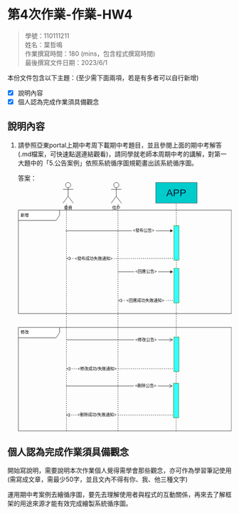 # 第4次作業-作業-HW4
>
>學號：110111211
><br />
>姓名：葉哲鳴
><br />
>作業撰寫時間：180 (mins，包含程式撰寫時間)
><br />
>最後撰寫文件日期：2023/6/1
>

本份文件包含以下主題：(至少需下面兩項，若是有多者可以自行新增)
- [x] 說明內容
- [x] 個人認為完成作業須具備觀念

## 說明內容

1. 請參照亞東portal上期中考周下載期中考題目，並且參閱上面的期中考解答(.md檔案，可快速點選連結觀看)，請同學就老師本周期中考的講解，對第一大題中的「5.公告案例」依照系統循序圖規範畫出該系統循序圖。

    答案：<svg xmlns="http://www.w3.org/2000/svg" xmlns:xlink="http://www.w3.org/1999/xlink" version="1.1" width="621px" viewBox="-0.5 -0.5 621 722" content="&lt;mxfile&gt;&lt;diagram id=&quot;zQV0w05fmvOncsrRLOJS&quot; name=&quot;第1頁&quot;&gt;&lt;mxGraphModel dx=&quot;1130&quot; dy=&quot;536&quot; grid=&quot;1&quot; gridSize=&quot;10&quot; guides=&quot;1&quot; tooltips=&quot;1&quot; connect=&quot;1&quot; arrows=&quot;1&quot; fold=&quot;1&quot; page=&quot;1&quot; pageScale=&quot;1&quot; pageWidth=&quot;827&quot; pageHeight=&quot;1169&quot; math=&quot;0&quot; shadow=&quot;0&quot;&gt;&lt;root&gt;&lt;mxCell id=&quot;0&quot;/&gt;&lt;mxCell id=&quot;1&quot; parent=&quot;0&quot;/&gt;&lt;mxCell id=&quot;4&quot; value=&quot;&amp;lt;span style=&amp;quot;font-size: 29px;&amp;quot;&amp;gt;&amp;lt;font color=&amp;quot;#001933&amp;quot;&amp;gt;APP&amp;lt;/font&amp;gt;&amp;lt;/span&amp;gt;&quot; style=&quot;rounded=0;whiteSpace=wrap;html=1;fillColor=#00CCCC;strokeColor=#36393d;&quot; parent=&quot;1&quot; vertex=&quot;1&quot;&gt;&lt;mxGeometry x=&quot;530&quot; y=&quot;190&quot; width=&quot;120&quot; height=&quot;60&quot; as=&quot;geometry&quot;/&gt;&lt;/mxCell&gt;&lt;mxCell id=&quot;12&quot; value=&quot;&quot; style=&quot;endArrow=none;dashed=1;html=1;&quot; parent=&quot;1&quot; edge=&quot;1&quot;&gt;&lt;mxGeometry width=&quot;50&quot; height=&quot;50&quot; relative=&quot;1&quot; as=&quot;geometry&quot;&gt;&lt;mxPoint x=&quot;420&quot; y=&quot;910&quot; as=&quot;sourcePoint&quot;/&gt;&lt;mxPoint x=&quot;420&quot; y=&quot;250&quot; as=&quot;targetPoint&quot;/&gt;&lt;/mxGeometry&gt;&lt;/mxCell&gt;&lt;mxCell id=&quot;13&quot; value=&quot;&quot; style=&quot;endArrow=none;dashed=1;html=1;startArrow=none;&quot; parent=&quot;1&quot; source=&quot;19&quot; edge=&quot;1&quot;&gt;&lt;mxGeometry width=&quot;50&quot; height=&quot;50&quot; relative=&quot;1&quot; as=&quot;geometry&quot;&gt;&lt;mxPoint x=&quot;589.4099999999997&quot; y=&quot;850&quot; as=&quot;sourcePoint&quot;/&gt;&lt;mxPoint x=&quot;589.4099999999997&quot; y=&quot;250&quot; as=&quot;targetPoint&quot;/&gt;&lt;/mxGeometry&gt;&lt;/mxCell&gt;&lt;mxCell id=&quot;15&quot; value=&quot;&quot; style=&quot;endArrow=classic;html=1;startArrow=none;&quot; parent=&quot;1&quot; source=&quot;18&quot; edge=&quot;1&quot;&gt;&lt;mxGeometry width=&quot;50&quot; height=&quot;50&quot; relative=&quot;1&quot; as=&quot;geometry&quot;&gt;&lt;mxPoint x=&quot;267.5&quot; y=&quot;330&quot; as=&quot;sourcePoint&quot;/&gt;&lt;mxPoint x=&quot;580&quot; y=&quot;330&quot; as=&quot;targetPoint&quot;/&gt;&lt;/mxGeometry&gt;&lt;/mxCell&gt;&lt;mxCell id=&quot;17&quot; value=&quot;&quot; style=&quot;endArrow=none;html=1;&quot; parent=&quot;1&quot; target=&quot;18&quot; edge=&quot;1&quot;&gt;&lt;mxGeometry width=&quot;50&quot; height=&quot;50&quot; relative=&quot;1&quot; as=&quot;geometry&quot;&gt;&lt;mxPoint x=&quot;267.4999999999998&quot; y=&quot;330&quot; as=&quot;sourcePoint&quot;/&gt;&lt;mxPoint x=&quot;587.4999999999998&quot; y=&quot;330&quot; as=&quot;targetPoint&quot;/&gt;&lt;/mxGeometry&gt;&lt;/mxCell&gt;&lt;mxCell id=&quot;18&quot; value=&quot;&amp;amp;lt;發布公告&amp;amp;gt;&quot; style=&quot;text;html=1;strokeColor=none;fillColor=none;align=center;verticalAlign=middle;whiteSpace=wrap;rounded=0;&quot; parent=&quot;1&quot; vertex=&quot;1&quot;&gt;&lt;mxGeometry x=&quot;460&quot; y=&quot;315&quot; width=&quot;70&quot; height=&quot;30&quot; as=&quot;geometry&quot;/&gt;&lt;/mxCell&gt;&lt;mxCell id=&quot;20&quot; value=&quot;&quot; style=&quot;endArrow=none;dashed=1;html=1;&quot; parent=&quot;1&quot; target=&quot;19&quot; edge=&quot;1&quot;&gt;&lt;mxGeometry width=&quot;50&quot; height=&quot;50&quot; relative=&quot;1&quot; as=&quot;geometry&quot;&gt;&lt;mxPoint x=&quot;589&quot; y=&quot;910&quot; as=&quot;sourcePoint&quot;/&gt;&lt;mxPoint x=&quot;589.4099999999999&quot; y=&quot;250&quot; as=&quot;targetPoint&quot;/&gt;&lt;/mxGeometry&gt;&lt;/mxCell&gt;&lt;mxCell id=&quot;19&quot; value=&quot;&quot; style=&quot;rounded=0;whiteSpace=wrap;html=1;fontSize=29;fillColor=#33FFFF;fontColor=#ffffff;strokeColor=#2D7600;&quot; parent=&quot;1&quot; vertex=&quot;1&quot;&gt;&lt;mxGeometry x=&quot;582.5&quot; y=&quot;315&quot; width=&quot;15&quot; height=&quot;100&quot; as=&quot;geometry&quot;/&gt;&lt;/mxCell&gt;&lt;mxCell id=&quot;21&quot; value=&quot;&quot; style=&quot;endArrow=none;dashed=1;html=1;&quot; parent=&quot;1&quot; edge=&quot;1&quot;&gt;&lt;mxGeometry width=&quot;50&quot; height=&quot;50&quot; relative=&quot;1&quot; as=&quot;geometry&quot;&gt;&lt;mxPoint x=&quot;270&quot; y=&quot;910&quot; as=&quot;sourcePoint&quot;/&gt;&lt;mxPoint x=&quot;269.9999999999998&quot; y=&quot;250&quot; as=&quot;targetPoint&quot;/&gt;&lt;/mxGeometry&gt;&lt;/mxCell&gt;&lt;mxCell id=&quot;22&quot; value=&quot;委員&quot; style=&quot;shape=umlActor;verticalLabelPosition=bottom;verticalAlign=top;html=1;outlineConnect=0;&quot; parent=&quot;1&quot; vertex=&quot;1&quot;&gt;&lt;mxGeometry x=&quot;260&quot; y=&quot;190&quot; width=&quot;30&quot; height=&quot;60&quot; as=&quot;geometry&quot;/&gt;&lt;/mxCell&gt;&lt;mxCell id=&quot;23&quot; value=&quot;住戶&quot; style=&quot;shape=umlActor;verticalLabelPosition=bottom;verticalAlign=top;html=1;outlineConnect=0;&quot; parent=&quot;1&quot; vertex=&quot;1&quot;&gt;&lt;mxGeometry x=&quot;400&quot; y=&quot;190&quot; width=&quot;30&quot; height=&quot;60&quot; as=&quot;geometry&quot;/&gt;&lt;/mxCell&gt;&lt;mxCell id=&quot;26&quot; value=&quot;&quot; style=&quot;rounded=0;whiteSpace=wrap;html=1;fontSize=29;fillColor=#33FFFF;fontColor=#ffffff;strokeColor=#2D7600;&quot; parent=&quot;1&quot; vertex=&quot;1&quot;&gt;&lt;mxGeometry x=&quot;582.5&quot; y=&quot;439&quot; width=&quot;15&quot; height=&quot;100&quot; as=&quot;geometry&quot;/&gt;&lt;/mxCell&gt;&lt;mxCell id=&quot;38&quot; value=&quot;&quot; style=&quot;endArrow=classic;html=1;startArrow=none;&quot; parent=&quot;1&quot; source=&quot;35&quot; edge=&quot;1&quot;&gt;&lt;mxGeometry width=&quot;50&quot; height=&quot;50&quot; relative=&quot;1&quot; as=&quot;geometry&quot;&gt;&lt;mxPoint x=&quot;420&quot; y=&quot;449&quot; as=&quot;sourcePoint&quot;/&gt;&lt;mxPoint x=&quot;580&quot; y=&quot;449&quot; as=&quot;targetPoint&quot;/&gt;&lt;/mxGeometry&gt;&lt;/mxCell&gt;&lt;mxCell id=&quot;39&quot; value=&quot;&quot; style=&quot;endArrow=none;html=1;&quot; parent=&quot;1&quot; target=&quot;35&quot; edge=&quot;1&quot;&gt;&lt;mxGeometry width=&quot;50&quot; height=&quot;50&quot; relative=&quot;1&quot; as=&quot;geometry&quot;&gt;&lt;mxPoint x=&quot;420&quot; y=&quot;449&quot; as=&quot;sourcePoint&quot;/&gt;&lt;mxPoint x=&quot;580&quot; y=&quot;449&quot; as=&quot;targetPoint&quot;/&gt;&lt;/mxGeometry&gt;&lt;/mxCell&gt;&lt;mxCell id=&quot;35&quot; value=&quot;&amp;amp;lt;回應公告&amp;amp;gt;&quot; style=&quot;text;html=1;strokeColor=none;fillColor=none;align=center;verticalAlign=middle;whiteSpace=wrap;rounded=0;&quot; parent=&quot;1&quot; vertex=&quot;1&quot;&gt;&lt;mxGeometry x=&quot;467&quot; y=&quot;434&quot; width=&quot;70&quot; height=&quot;30&quot; as=&quot;geometry&quot;/&gt;&lt;/mxCell&gt;&lt;mxCell id=&quot;42&quot; value=&quot;新增&quot; style=&quot;shape=umlFrame;whiteSpace=wrap;html=1;width=120;height=30;boundedLbl=1;verticalAlign=middle;align=left;spacingLeft=5;strokeColor=default;&quot; parent=&quot;1&quot; vertex=&quot;1&quot;&gt;&lt;mxGeometry x=&quot;130&quot; y=&quot;270&quot; width=&quot;620&quot; height=&quot;300&quot; as=&quot;geometry&quot;/&gt;&lt;/mxCell&gt;&lt;mxCell id=&quot;47&quot; value=&quot;&quot; style=&quot;endArrow=block;startArrow=none;endFill=0;startFill=0;endSize=8;html=1;verticalAlign=bottom;dashed=1;labelBackgroundColor=none;&quot; parent=&quot;1&quot; source=&quot;48&quot; edge=&quot;1&quot;&gt;&lt;mxGeometry width=&quot;160&quot; relative=&quot;1&quot; as=&quot;geometry&quot;&gt;&lt;mxPoint x=&quot;580&quot; y=&quot;410&quot; as=&quot;sourcePoint&quot;/&gt;&lt;mxPoint x=&quot;270&quot; y=&quot;410&quot; as=&quot;targetPoint&quot;/&gt;&lt;/mxGeometry&gt;&lt;/mxCell&gt;&lt;mxCell id=&quot;49&quot; value=&quot;&quot; style=&quot;endArrow=none;startArrow=none;endFill=0;startFill=0;endSize=8;html=1;verticalAlign=bottom;dashed=1;labelBackgroundColor=none;&quot; parent=&quot;1&quot; target=&quot;48&quot; edge=&quot;1&quot;&gt;&lt;mxGeometry width=&quot;160&quot; relative=&quot;1&quot; as=&quot;geometry&quot;&gt;&lt;mxPoint x=&quot;580&quot; y=&quot;410&quot; as=&quot;sourcePoint&quot;/&gt;&lt;mxPoint x=&quot;270&quot; y=&quot;410&quot; as=&quot;targetPoint&quot;/&gt;&lt;/mxGeometry&gt;&lt;/mxCell&gt;&lt;mxCell id=&quot;48&quot; value=&quot;&amp;amp;lt;發布成功失敗通知&amp;amp;gt;&quot; style=&quot;text;html=1;strokeColor=none;fillColor=none;align=center;verticalAlign=middle;whiteSpace=wrap;rounded=0;&quot; parent=&quot;1&quot; vertex=&quot;1&quot;&gt;&lt;mxGeometry x=&quot;290&quot; y=&quot;396&quot; width=&quot;120&quot; height=&quot;30&quot; as=&quot;geometry&quot;/&gt;&lt;/mxCell&gt;&lt;mxCell id=&quot;50&quot; value=&quot;&quot; style=&quot;endArrow=block;startArrow=none;endFill=0;startFill=0;endSize=8;html=1;verticalAlign=bottom;dashed=1;labelBackgroundColor=none;&quot; parent=&quot;1&quot; source=&quot;51&quot; edge=&quot;1&quot;&gt;&lt;mxGeometry width=&quot;160&quot; relative=&quot;1&quot; as=&quot;geometry&quot;&gt;&lt;mxPoint x=&quot;580&quot; y=&quot;532&quot; as=&quot;sourcePoint&quot;/&gt;&lt;mxPoint x=&quot;420&quot; y=&quot;532&quot; as=&quot;targetPoint&quot;/&gt;&lt;/mxGeometry&gt;&lt;/mxCell&gt;&lt;mxCell id=&quot;52&quot; value=&quot;&quot; style=&quot;endArrow=none;startArrow=none;endFill=0;startFill=0;endSize=8;html=1;verticalAlign=bottom;dashed=1;labelBackgroundColor=none;&quot; parent=&quot;1&quot; target=&quot;51&quot; edge=&quot;1&quot;&gt;&lt;mxGeometry width=&quot;160&quot; relative=&quot;1&quot; as=&quot;geometry&quot;&gt;&lt;mxPoint x=&quot;580&quot; y=&quot;532&quot; as=&quot;sourcePoint&quot;/&gt;&lt;mxPoint x=&quot;420&quot; y=&quot;532&quot; as=&quot;targetPoint&quot;/&gt;&lt;/mxGeometry&gt;&lt;/mxCell&gt;&lt;mxCell id=&quot;51&quot; value=&quot;&amp;amp;lt;回應成功失敗通知&amp;amp;gt;&quot; style=&quot;text;html=1;strokeColor=none;fillColor=none;align=center;verticalAlign=middle;whiteSpace=wrap;rounded=0;&quot; parent=&quot;1&quot; vertex=&quot;1&quot;&gt;&lt;mxGeometry x=&quot;440&quot; y=&quot;517&quot; width=&quot;120&quot; height=&quot;30&quot; as=&quot;geometry&quot;/&gt;&lt;/mxCell&gt;&lt;mxCell id=&quot;53&quot; value=&quot;&quot; style=&quot;endArrow=open;startArrow=none;endFill=0;startFill=0;endSize=8;html=1;verticalAlign=bottom;labelBackgroundColor=none;strokeWidth=1;&quot; parent=&quot;1&quot; source=&quot;54&quot; edge=&quot;1&quot;&gt;&lt;mxGeometry width=&quot;160&quot; relative=&quot;1&quot; as=&quot;geometry&quot;&gt;&lt;mxPoint x=&quot;270&quot; y=&quot;646&quot; as=&quot;sourcePoint&quot;/&gt;&lt;mxPoint x=&quot;580&quot; y=&quot;646&quot; as=&quot;targetPoint&quot;/&gt;&lt;/mxGeometry&gt;&lt;/mxCell&gt;&lt;mxCell id=&quot;55&quot; value=&quot;&quot; style=&quot;rounded=0;whiteSpace=wrap;html=1;fontSize=29;fillColor=#33FFFF;fontColor=#ffffff;strokeColor=#2D7600;&quot; parent=&quot;1&quot; vertex=&quot;1&quot;&gt;&lt;mxGeometry x=&quot;582.5&quot; y=&quot;638&quot; width=&quot;15&quot; height=&quot;100&quot; as=&quot;geometry&quot;/&gt;&lt;/mxCell&gt;&lt;mxCell id=&quot;56&quot; value=&quot;&quot; style=&quot;endArrow=none;startArrow=none;endFill=0;startFill=0;endSize=8;html=1;verticalAlign=bottom;labelBackgroundColor=none;strokeWidth=1;&quot; parent=&quot;1&quot; target=&quot;54&quot; edge=&quot;1&quot;&gt;&lt;mxGeometry width=&quot;160&quot; relative=&quot;1&quot; as=&quot;geometry&quot;&gt;&lt;mxPoint x=&quot;270&quot; y=&quot;646&quot; as=&quot;sourcePoint&quot;/&gt;&lt;mxPoint x=&quot;580&quot; y=&quot;646&quot; as=&quot;targetPoint&quot;/&gt;&lt;/mxGeometry&gt;&lt;/mxCell&gt;&lt;mxCell id=&quot;54&quot; value=&quot;&amp;amp;lt;修改公告&amp;amp;gt;&quot; style=&quot;text;html=1;strokeColor=none;fillColor=none;align=center;verticalAlign=middle;whiteSpace=wrap;rounded=0;&quot; parent=&quot;1&quot; vertex=&quot;1&quot;&gt;&lt;mxGeometry x=&quot;467&quot; y=&quot;631&quot; width=&quot;70&quot; height=&quot;30&quot; as=&quot;geometry&quot;/&gt;&lt;/mxCell&gt;&lt;mxCell id=&quot;57&quot; value=&quot;&quot; style=&quot;endArrow=block;startArrow=none;endFill=0;startFill=0;endSize=8;html=1;verticalAlign=bottom;dashed=1;labelBackgroundColor=none;&quot; parent=&quot;1&quot; source=&quot;58&quot; edge=&quot;1&quot;&gt;&lt;mxGeometry width=&quot;160&quot; relative=&quot;1&quot; as=&quot;geometry&quot;&gt;&lt;mxPoint x=&quot;580&quot; y=&quot;730&quot; as=&quot;sourcePoint&quot;/&gt;&lt;mxPoint x=&quot;270&quot; y=&quot;730&quot; as=&quot;targetPoint&quot;/&gt;&lt;/mxGeometry&gt;&lt;/mxCell&gt;&lt;mxCell id=&quot;59&quot; value=&quot;&quot; style=&quot;endArrow=none;startArrow=none;endFill=0;startFill=0;endSize=8;html=1;verticalAlign=bottom;dashed=1;labelBackgroundColor=none;&quot; parent=&quot;1&quot; target=&quot;58&quot; edge=&quot;1&quot;&gt;&lt;mxGeometry width=&quot;160&quot; relative=&quot;1&quot; as=&quot;geometry&quot;&gt;&lt;mxPoint x=&quot;580&quot; y=&quot;730&quot; as=&quot;sourcePoint&quot;/&gt;&lt;mxPoint x=&quot;270&quot; y=&quot;730&quot; as=&quot;targetPoint&quot;/&gt;&lt;/mxGeometry&gt;&lt;/mxCell&gt;&lt;mxCell id=&quot;58&quot; value=&quot;&amp;amp;lt;修改成功/失敗通知&amp;amp;gt;&quot; style=&quot;text;html=1;strokeColor=none;fillColor=none;align=center;verticalAlign=middle;whiteSpace=wrap;rounded=0;&quot; parent=&quot;1&quot; vertex=&quot;1&quot;&gt;&lt;mxGeometry x=&quot;300&quot; y=&quot;715&quot; width=&quot;120&quot; height=&quot;30&quot; as=&quot;geometry&quot;/&gt;&lt;/mxCell&gt;&lt;mxCell id=&quot;62&quot; value=&quot;&quot; style=&quot;endArrow=open;startArrow=none;endFill=0;startFill=0;endSize=8;html=1;verticalAlign=bottom;labelBackgroundColor=none;strokeWidth=1;&quot; parent=&quot;1&quot; source=&quot;65&quot; edge=&quot;1&quot;&gt;&lt;mxGeometry width=&quot;160&quot; relative=&quot;1&quot; as=&quot;geometry&quot;&gt;&lt;mxPoint x=&quot;269&quot; y=&quot;780&quot; as=&quot;sourcePoint&quot;/&gt;&lt;mxPoint x=&quot;579&quot; y=&quot;780&quot; as=&quot;targetPoint&quot;/&gt;&lt;/mxGeometry&gt;&lt;/mxCell&gt;&lt;mxCell id=&quot;63&quot; value=&quot;&quot; style=&quot;rounded=0;whiteSpace=wrap;html=1;fontSize=29;fillColor=#33FFFF;fontColor=#ffffff;strokeColor=#2D7600;&quot; parent=&quot;1&quot; vertex=&quot;1&quot;&gt;&lt;mxGeometry x=&quot;581.5&quot; y=&quot;772&quot; width=&quot;15&quot; height=&quot;100&quot; as=&quot;geometry&quot;/&gt;&lt;/mxCell&gt;&lt;mxCell id=&quot;64&quot; value=&quot;&quot; style=&quot;endArrow=none;startArrow=none;endFill=0;startFill=0;endSize=8;html=1;verticalAlign=bottom;labelBackgroundColor=none;strokeWidth=1;&quot; parent=&quot;1&quot; target=&quot;65&quot; edge=&quot;1&quot;&gt;&lt;mxGeometry width=&quot;160&quot; relative=&quot;1&quot; as=&quot;geometry&quot;&gt;&lt;mxPoint x=&quot;269&quot; y=&quot;780&quot; as=&quot;sourcePoint&quot;/&gt;&lt;mxPoint x=&quot;579&quot; y=&quot;780&quot; as=&quot;targetPoint&quot;/&gt;&lt;/mxGeometry&gt;&lt;/mxCell&gt;&lt;mxCell id=&quot;65&quot; value=&quot;&amp;amp;lt;刪除公告&amp;amp;gt;&quot; style=&quot;text;html=1;strokeColor=none;fillColor=none;align=center;verticalAlign=middle;whiteSpace=wrap;rounded=0;&quot; parent=&quot;1&quot; vertex=&quot;1&quot;&gt;&lt;mxGeometry x=&quot;466&quot; y=&quot;765&quot; width=&quot;70&quot; height=&quot;30&quot; as=&quot;geometry&quot;/&gt;&lt;/mxCell&gt;&lt;mxCell id=&quot;66&quot; value=&quot;&quot; style=&quot;endArrow=block;startArrow=none;endFill=0;startFill=0;endSize=8;html=1;verticalAlign=bottom;dashed=1;labelBackgroundColor=none;&quot; parent=&quot;1&quot; source=&quot;68&quot; edge=&quot;1&quot;&gt;&lt;mxGeometry width=&quot;160&quot; relative=&quot;1&quot; as=&quot;geometry&quot;&gt;&lt;mxPoint x=&quot;579&quot; y=&quot;864&quot; as=&quot;sourcePoint&quot;/&gt;&lt;mxPoint x=&quot;269&quot; y=&quot;864&quot; as=&quot;targetPoint&quot;/&gt;&lt;/mxGeometry&gt;&lt;/mxCell&gt;&lt;mxCell id=&quot;67&quot; value=&quot;&quot; style=&quot;endArrow=none;startArrow=none;endFill=0;startFill=0;endSize=8;html=1;verticalAlign=bottom;dashed=1;labelBackgroundColor=none;&quot; parent=&quot;1&quot; target=&quot;68&quot; edge=&quot;1&quot;&gt;&lt;mxGeometry width=&quot;160&quot; relative=&quot;1&quot; as=&quot;geometry&quot;&gt;&lt;mxPoint x=&quot;579&quot; y=&quot;864&quot; as=&quot;sourcePoint&quot;/&gt;&lt;mxPoint x=&quot;269&quot; y=&quot;864&quot; as=&quot;targetPoint&quot;/&gt;&lt;/mxGeometry&gt;&lt;/mxCell&gt;&lt;mxCell id=&quot;68&quot; value=&quot;&amp;amp;lt;刪除成功/失敗通知&amp;amp;gt;&quot; style=&quot;text;html=1;strokeColor=none;fillColor=none;align=center;verticalAlign=middle;whiteSpace=wrap;rounded=0;&quot; parent=&quot;1&quot; vertex=&quot;1&quot;&gt;&lt;mxGeometry x=&quot;299&quot; y=&quot;849&quot; width=&quot;120&quot; height=&quot;30&quot; as=&quot;geometry&quot;/&gt;&lt;/mxCell&gt;&lt;mxCell id=&quot;69&quot; value=&quot;修改&quot; style=&quot;shape=umlFrame;whiteSpace=wrap;html=1;width=120;height=30;boundedLbl=1;verticalAlign=middle;align=left;spacingLeft=5;&quot; parent=&quot;1&quot; vertex=&quot;1&quot;&gt;&lt;mxGeometry x=&quot;130&quot; y=&quot;610&quot; width=&quot;620&quot; height=&quot;300&quot; as=&quot;geometry&quot;/&gt;&lt;/mxCell&gt;&lt;/root&gt;&lt;/mxGraphModel&gt;&lt;/diagram&gt;&lt;/mxfile&gt;" onclick="(function(svg){var src=window.event.target||window.event.srcElement;while (src!=null&amp;&amp;src.nodeName.toLowerCase()!='a'){src=src.parentNode;}if(src==null){if(svg.wnd!=null&amp;&amp;!svg.wnd.closed){svg.wnd.focus();}else{var r=function(evt){if(evt.data=='ready'&amp;&amp;evt.source==svg.wnd){svg.wnd.postMessage(decodeURIComponent(svg.getAttribute('content')),'*');window.removeEventListener('message',r);}};window.addEventListener('message',r);svg.wnd=window.open('https://viewer.diagrams.net/?client=1&amp;page=0&amp;edit=_blank');}}})(this);" style="cursor:pointer;max-width:100%;max-height:722px;"><defs/><g><rect x="400" y="0" width="120" height="60" fill="#00cccc" stroke="#36393d" pointer-events="all"/><g transform="translate(-0.5 -0.5)"><switch><foreignObject pointer-events="none" width="100%" height="100%" requiredFeatures="http://www.w3.org/TR/SVG11/feature#Extensibility" style="overflow: visible; text-align: left;"><div xmlns="http://www.w3.org/1999/xhtml" style="display: flex; align-items: unsafe center; justify-content: unsafe center; width: 118px; height: 1px; padding-top: 30px; margin-left: 401px;"><div data-drawio-colors="color: rgb(0, 0, 0); " style="box-sizing: border-box; font-size: 0px; text-align: center;"><div style="display: inline-block; font-size: 12px; font-family: Helvetica; color: rgb(0, 0, 0); line-height: 1.2; pointer-events: all; white-space: normal; overflow-wrap: normal;"><span style="font-size: 29px;"><font color="#001933">APP</font></span></div></div></div></foreignObject><text x="460" y="34" fill="rgb(0, 0, 0)" font-family="Helvetica" font-size="12px" text-anchor="middle">APP</text></switch></g><path d="M 290 720 L 290 60" fill="none" stroke="rgb(0, 0, 0)" stroke-miterlimit="10" stroke-dasharray="3 3" pointer-events="stroke"/><path d="M 459.74 125 L 459.41 60" fill="none" stroke="rgb(0, 0, 0)" stroke-miterlimit="10" stroke-dasharray="3 3" pointer-events="stroke"/><path d="M 400 140 L 443.63 140" fill="none" stroke="rgb(0, 0, 0)" stroke-miterlimit="10" pointer-events="stroke"/><path d="M 448.88 140 L 441.88 143.5 L 443.63 140 L 441.88 136.5 Z" fill="rgb(0, 0, 0)" stroke="rgb(0, 0, 0)" stroke-miterlimit="10" pointer-events="all"/><path d="M 137.5 140 L 330 140" fill="none" stroke="rgb(0, 0, 0)" stroke-miterlimit="10" pointer-events="stroke"/><rect x="330" y="125" width="70" height="30" fill="none" stroke="none" pointer-events="all"/><g transform="translate(-0.5 -0.5)"><switch><foreignObject pointer-events="none" width="100%" height="100%" requiredFeatures="http://www.w3.org/TR/SVG11/feature#Extensibility" style="overflow: visible; text-align: left;"><div xmlns="http://www.w3.org/1999/xhtml" style="display: flex; align-items: unsafe center; justify-content: unsafe center; width: 68px; height: 1px; padding-top: 140px; margin-left: 331px;"><div data-drawio-colors="color: rgb(0, 0, 0); " style="box-sizing: border-box; font-size: 0px; text-align: center;"><div style="display: inline-block; font-size: 12px; font-family: Helvetica; color: rgb(0, 0, 0); line-height: 1.2; pointer-events: all; white-space: normal; overflow-wrap: normal;">&lt;發布公告&gt;</div></div></div></foreignObject><text x="365" y="144" fill="rgb(0, 0, 0)" font-family="Helvetica" font-size="12px" text-anchor="middle">&lt;發布公告&gt;</text></switch></g><path d="M 459 720 L 459.91 225" fill="none" stroke="rgb(0, 0, 0)" stroke-miterlimit="10" stroke-dasharray="3 3" pointer-events="stroke"/><rect x="452.5" y="125" width="15" height="100" fill="#33ffff" stroke="#2d7600" pointer-events="all"/><path d="M 140 720 L 140 60" fill="none" stroke="rgb(0, 0, 0)" stroke-miterlimit="10" stroke-dasharray="3 3" pointer-events="stroke"/><ellipse cx="145" cy="7.5" rx="7.5" ry="7.5" fill="rgb(255, 255, 255)" stroke="rgb(0, 0, 0)" pointer-events="all"/><path d="M 145 15 L 145 40 M 145 20 L 130 20 M 145 20 L 160 20 M 145 40 L 130 60 M 145 40 L 160 60" fill="none" stroke="rgb(0, 0, 0)" stroke-miterlimit="10" pointer-events="all"/><g transform="translate(-0.5 -0.5)"><switch><foreignObject pointer-events="none" width="100%" height="100%" requiredFeatures="http://www.w3.org/TR/SVG11/feature#Extensibility" style="overflow: visible; text-align: left;"><div xmlns="http://www.w3.org/1999/xhtml" style="display: flex; align-items: unsafe flex-start; justify-content: unsafe center; width: 1px; height: 1px; padding-top: 67px; margin-left: 145px;"><div data-drawio-colors="color: rgb(0, 0, 0); " style="box-sizing: border-box; font-size: 0px; text-align: center;"><div style="display: inline-block; font-size: 12px; font-family: Helvetica; color: rgb(0, 0, 0); line-height: 1.2; pointer-events: all; white-space: nowrap;">委員</div></div></div></foreignObject><text x="145" y="79" fill="rgb(0, 0, 0)" font-family="Helvetica" font-size="12px" text-anchor="middle">委員</text></switch></g><ellipse cx="285" cy="7.5" rx="7.5" ry="7.5" fill="rgb(255, 255, 255)" stroke="rgb(0, 0, 0)" pointer-events="all"/><path d="M 285 15 L 285 40 M 285 20 L 270 20 M 285 20 L 300 20 M 285 40 L 270 60 M 285 40 L 300 60" fill="none" stroke="rgb(0, 0, 0)" stroke-miterlimit="10" pointer-events="all"/><g transform="translate(-0.5 -0.5)"><switch><foreignObject pointer-events="none" width="100%" height="100%" requiredFeatures="http://www.w3.org/TR/SVG11/feature#Extensibility" style="overflow: visible; text-align: left;"><div xmlns="http://www.w3.org/1999/xhtml" style="display: flex; align-items: unsafe flex-start; justify-content: unsafe center; width: 1px; height: 1px; padding-top: 67px; margin-left: 285px;"><div data-drawio-colors="color: rgb(0, 0, 0); " style="box-sizing: border-box; font-size: 0px; text-align: center;"><div style="display: inline-block; font-size: 12px; font-family: Helvetica; color: rgb(0, 0, 0); line-height: 1.2; pointer-events: all; white-space: nowrap;">住戶</div></div></div></foreignObject><text x="285" y="79" fill="rgb(0, 0, 0)" font-family="Helvetica" font-size="12px" text-anchor="middle">住戶</text></switch></g><rect x="452.5" y="249" width="15" height="100" fill="#33ffff" stroke="#2d7600" pointer-events="all"/><path d="M 407 259 L 443.63 259" fill="none" stroke="rgb(0, 0, 0)" stroke-miterlimit="10" pointer-events="stroke"/><path d="M 448.88 259 L 441.88 262.5 L 443.63 259 L 441.88 255.5 Z" fill="rgb(0, 0, 0)" stroke="rgb(0, 0, 0)" stroke-miterlimit="10" pointer-events="all"/><path d="M 290 259 L 337 259" fill="none" stroke="rgb(0, 0, 0)" stroke-miterlimit="10" pointer-events="stroke"/><rect x="337" y="244" width="70" height="30" fill="none" stroke="none" pointer-events="all"/><g transform="translate(-0.5 -0.5)"><switch><foreignObject pointer-events="none" width="100%" height="100%" requiredFeatures="http://www.w3.org/TR/SVG11/feature#Extensibility" style="overflow: visible; text-align: left;"><div xmlns="http://www.w3.org/1999/xhtml" style="display: flex; align-items: unsafe center; justify-content: unsafe center; width: 68px; height: 1px; padding-top: 259px; margin-left: 338px;"><div data-drawio-colors="color: rgb(0, 0, 0); " style="box-sizing: border-box; font-size: 0px; text-align: center;"><div style="display: inline-block; font-size: 12px; font-family: Helvetica; color: rgb(0, 0, 0); line-height: 1.2; pointer-events: all; white-space: normal; overflow-wrap: normal;">&lt;回應公告&gt;</div></div></div></foreignObject><text x="372" y="263" fill="rgb(0, 0, 0)" font-family="Helvetica" font-size="12px" text-anchor="middle">&lt;回應公告&gt;</text></switch></g><path d="M 0 80 L 120 80 L 120 95 L 110 110 L 0 110 Z" fill="rgb(255, 255, 255)" stroke="rgb(0, 0, 0)" stroke-miterlimit="10" pointer-events="all"/><path d="M 120 80 L 620 80 L 620 380 L 0 380 L 0 110" fill="none" stroke="rgb(0, 0, 0)" stroke-miterlimit="10" pointer-events="all"/><g transform="translate(-0.5 -0.5)"><switch><foreignObject pointer-events="none" width="100%" height="100%" requiredFeatures="http://www.w3.org/TR/SVG11/feature#Extensibility" style="overflow: visible; text-align: left;"><div xmlns="http://www.w3.org/1999/xhtml" style="display: flex; align-items: unsafe center; justify-content: unsafe flex-start; width: 113px; height: 1px; padding-top: 95px; margin-left: 7px;"><div data-drawio-colors="color: rgb(0, 0, 0); " style="box-sizing: border-box; font-size: 0px; text-align: left;"><div style="display: inline-block; font-size: 12px; font-family: Helvetica; color: rgb(0, 0, 0); line-height: 1.2; pointer-events: all; white-space: normal; overflow-wrap: normal;">新增</div></div></div></foreignObject><text x="7" y="99" fill="rgb(0, 0, 0)" font-family="Helvetica" font-size="12px">新增</text></switch></g><path d="M 160 220.25 L 150.12 220.13" fill="none" stroke="rgb(0, 0, 0)" stroke-miterlimit="10" stroke-dasharray="3 3" pointer-events="stroke"/><path d="M 141.12 220.01 L 150.17 215.63 L 150.06 224.63 Z" fill="none" stroke="rgb(0, 0, 0)" stroke-miterlimit="10" pointer-events="all"/><path d="M 450 220 L 280 220.74" fill="none" stroke="rgb(0, 0, 0)" stroke-miterlimit="10" stroke-dasharray="3 3" pointer-events="stroke"/><rect x="160" y="206" width="120" height="30" fill="none" stroke="none" pointer-events="all"/><g transform="translate(-0.5 -0.5)"><switch><foreignObject pointer-events="none" width="100%" height="100%" requiredFeatures="http://www.w3.org/TR/SVG11/feature#Extensibility" style="overflow: visible; text-align: left;"><div xmlns="http://www.w3.org/1999/xhtml" style="display: flex; align-items: unsafe center; justify-content: unsafe center; width: 118px; height: 1px; padding-top: 221px; margin-left: 161px;"><div data-drawio-colors="color: rgb(0, 0, 0); " style="box-sizing: border-box; font-size: 0px; text-align: center;"><div style="display: inline-block; font-size: 12px; font-family: Helvetica; color: rgb(0, 0, 0); line-height: 1.2; pointer-events: all; white-space: normal; overflow-wrap: normal;">&lt;發布成功失敗通知&gt;</div></div></div></foreignObject><text x="220" y="225" fill="rgb(0, 0, 0)" font-family="Helvetica" font-size="12px" text-anchor="middle">&lt;發布成功失敗通知&gt;</text></switch></g><path d="M 310 342 L 300.12 342" fill="none" stroke="rgb(0, 0, 0)" stroke-miterlimit="10" stroke-dasharray="3 3" pointer-events="stroke"/><path d="M 291.12 342 L 300.12 337.5 L 300.12 346.5 Z" fill="none" stroke="rgb(0, 0, 0)" stroke-miterlimit="10" pointer-events="all"/><path d="M 450 342 L 430 342" fill="none" stroke="rgb(0, 0, 0)" stroke-miterlimit="10" stroke-dasharray="3 3" pointer-events="stroke"/><rect x="310" y="327" width="120" height="30" fill="none" stroke="none" pointer-events="all"/><g transform="translate(-0.5 -0.5)"><switch><foreignObject pointer-events="none" width="100%" height="100%" requiredFeatures="http://www.w3.org/TR/SVG11/feature#Extensibility" style="overflow: visible; text-align: left;"><div xmlns="http://www.w3.org/1999/xhtml" style="display: flex; align-items: unsafe center; justify-content: unsafe center; width: 118px; height: 1px; padding-top: 342px; margin-left: 311px;"><div data-drawio-colors="color: rgb(0, 0, 0); " style="box-sizing: border-box; font-size: 0px; text-align: center;"><div style="display: inline-block; font-size: 12px; font-family: Helvetica; color: rgb(0, 0, 0); line-height: 1.2; pointer-events: all; white-space: normal; overflow-wrap: normal;">&lt;回應成功失敗通知&gt;</div></div></div></foreignObject><text x="370" y="346" fill="rgb(0, 0, 0)" font-family="Helvetica" font-size="12px" text-anchor="middle">&lt;回應成功失敗通知&gt;</text></switch></g><path d="M 407 456 L 447.76 456" fill="none" stroke="rgb(0, 0, 0)" stroke-miterlimit="10" pointer-events="stroke"/><path d="M 439.88 460.5 L 448.88 456 L 439.88 451.5" fill="none" stroke="rgb(0, 0, 0)" stroke-miterlimit="10" pointer-events="all"/><rect x="452.5" y="448" width="15" height="100" fill="#33ffff" stroke="#2d7600" pointer-events="all"/><path d="M 140 456 L 337 456" fill="none" stroke="rgb(0, 0, 0)" stroke-miterlimit="10" pointer-events="stroke"/><rect x="337" y="441" width="70" height="30" fill="none" stroke="none" pointer-events="all"/><g transform="translate(-0.5 -0.5)"><switch><foreignObject pointer-events="none" width="100%" height="100%" requiredFeatures="http://www.w3.org/TR/SVG11/feature#Extensibility" style="overflow: visible; text-align: left;"><div xmlns="http://www.w3.org/1999/xhtml" style="display: flex; align-items: unsafe center; justify-content: unsafe center; width: 68px; height: 1px; padding-top: 456px; margin-left: 338px;"><div data-drawio-colors="color: rgb(0, 0, 0); " style="box-sizing: border-box; font-size: 0px; text-align: center;"><div style="display: inline-block; font-size: 12px; font-family: Helvetica; color: rgb(0, 0, 0); line-height: 1.2; pointer-events: all; white-space: normal; overflow-wrap: normal;">&lt;修改公告&gt;</div></div></div></foreignObject><text x="372" y="460" fill="rgb(0, 0, 0)" font-family="Helvetica" font-size="12px" text-anchor="middle">&lt;修改公告&gt;</text></switch></g><path d="M 170 540 L 150.12 540" fill="none" stroke="rgb(0, 0, 0)" stroke-miterlimit="10" stroke-dasharray="3 3" pointer-events="stroke"/><path d="M 141.12 540 L 150.12 535.5 L 150.12 544.5 Z" fill="none" stroke="rgb(0, 0, 0)" stroke-miterlimit="10" pointer-events="all"/><path d="M 450 540 L 290 540" fill="none" stroke="rgb(0, 0, 0)" stroke-miterlimit="10" stroke-dasharray="3 3" pointer-events="stroke"/><rect x="170" y="525" width="120" height="30" fill="none" stroke="none" pointer-events="all"/><g transform="translate(-0.5 -0.5)"><switch><foreignObject pointer-events="none" width="100%" height="100%" requiredFeatures="http://www.w3.org/TR/SVG11/feature#Extensibility" style="overflow: visible; text-align: left;"><div xmlns="http://www.w3.org/1999/xhtml" style="display: flex; align-items: unsafe center; justify-content: unsafe center; width: 118px; height: 1px; padding-top: 540px; margin-left: 171px;"><div data-drawio-colors="color: rgb(0, 0, 0); " style="box-sizing: border-box; font-size: 0px; text-align: center;"><div style="display: inline-block; font-size: 12px; font-family: Helvetica; color: rgb(0, 0, 0); line-height: 1.2; pointer-events: all; white-space: normal; overflow-wrap: normal;">&lt;修改成功/失敗通知&gt;</div></div></div></foreignObject><text x="230" y="544" fill="rgb(0, 0, 0)" font-family="Helvetica" font-size="12px" text-anchor="middle">&lt;修改成功/失敗通知&gt;</text></switch></g><path d="M 406 590 L 446.76 590" fill="none" stroke="rgb(0, 0, 0)" stroke-miterlimit="10" pointer-events="stroke"/><path d="M 438.88 594.5 L 447.88 590 L 438.88 585.5" fill="none" stroke="rgb(0, 0, 0)" stroke-miterlimit="10" pointer-events="all"/><rect x="451.5" y="582" width="15" height="100" fill="#33ffff" stroke="#2d7600" pointer-events="all"/><path d="M 139 590 L 336 590" fill="none" stroke="rgb(0, 0, 0)" stroke-miterlimit="10" pointer-events="stroke"/><rect x="336" y="575" width="70" height="30" fill="none" stroke="none" pointer-events="all"/><g transform="translate(-0.5 -0.5)"><switch><foreignObject pointer-events="none" width="100%" height="100%" requiredFeatures="http://www.w3.org/TR/SVG11/feature#Extensibility" style="overflow: visible; text-align: left;"><div xmlns="http://www.w3.org/1999/xhtml" style="display: flex; align-items: unsafe center; justify-content: unsafe center; width: 68px; height: 1px; padding-top: 590px; margin-left: 337px;"><div data-drawio-colors="color: rgb(0, 0, 0); " style="box-sizing: border-box; font-size: 0px; text-align: center;"><div style="display: inline-block; font-size: 12px; font-family: Helvetica; color: rgb(0, 0, 0); line-height: 1.2; pointer-events: all; white-space: normal; overflow-wrap: normal;">&lt;刪除公告&gt;</div></div></div></foreignObject><text x="371" y="594" fill="rgb(0, 0, 0)" font-family="Helvetica" font-size="12px" text-anchor="middle">&lt;刪除公告&gt;</text></switch></g><path d="M 169 674 L 149.12 674" fill="none" stroke="rgb(0, 0, 0)" stroke-miterlimit="10" stroke-dasharray="3 3" pointer-events="stroke"/><path d="M 140.12 674 L 149.12 669.5 L 149.12 678.5 Z" fill="none" stroke="rgb(0, 0, 0)" stroke-miterlimit="10" pointer-events="all"/><path d="M 449 674 L 289 674" fill="none" stroke="rgb(0, 0, 0)" stroke-miterlimit="10" stroke-dasharray="3 3" pointer-events="stroke"/><rect x="169" y="659" width="120" height="30" fill="none" stroke="none" pointer-events="all"/><g transform="translate(-0.5 -0.5)"><switch><foreignObject pointer-events="none" width="100%" height="100%" requiredFeatures="http://www.w3.org/TR/SVG11/feature#Extensibility" style="overflow: visible; text-align: left;"><div xmlns="http://www.w3.org/1999/xhtml" style="display: flex; align-items: unsafe center; justify-content: unsafe center; width: 118px; height: 1px; padding-top: 674px; margin-left: 170px;"><div data-drawio-colors="color: rgb(0, 0, 0); " style="box-sizing: border-box; font-size: 0px; text-align: center;"><div style="display: inline-block; font-size: 12px; font-family: Helvetica; color: rgb(0, 0, 0); line-height: 1.2; pointer-events: all; white-space: normal; overflow-wrap: normal;">&lt;刪除成功/失敗通知&gt;</div></div></div></foreignObject><text x="229" y="678" fill="rgb(0, 0, 0)" font-family="Helvetica" font-size="12px" text-anchor="middle">&lt;刪除成功/失敗通知&gt;</text></switch></g><path d="M 0 420 L 120 420 L 120 435 L 110 450 L 0 450 Z" fill="rgb(255, 255, 255)" stroke="rgb(0, 0, 0)" stroke-miterlimit="10" pointer-events="all"/><path d="M 120 420 L 620 420 L 620 720 L 0 720 L 0 450" fill="none" stroke="rgb(0, 0, 0)" stroke-miterlimit="10" pointer-events="all"/><g transform="translate(-0.5 -0.5)"><switch><foreignObject pointer-events="none" width="100%" height="100%" requiredFeatures="http://www.w3.org/TR/SVG11/feature#Extensibility" style="overflow: visible; text-align: left;"><div xmlns="http://www.w3.org/1999/xhtml" style="display: flex; align-items: unsafe center; justify-content: unsafe flex-start; width: 113px; height: 1px; padding-top: 435px; margin-left: 7px;"><div data-drawio-colors="color: rgb(0, 0, 0); " style="box-sizing: border-box; font-size: 0px; text-align: left;"><div style="display: inline-block; font-size: 12px; font-family: Helvetica; color: rgb(0, 0, 0); line-height: 1.2; pointer-events: all; white-space: normal; overflow-wrap: normal;">修改</div></div></div></foreignObject><text x="7" y="439" fill="rgb(0, 0, 0)" font-family="Helvetica" font-size="12px">修改</text></switch></g></g><switch><g requiredFeatures="http://www.w3.org/TR/SVG11/feature#Extensibility"/><a transform="translate(0,-5)" xlink:href="https://www.diagrams.net/doc/faq/svg-export-text-problems" target="_blank"><text text-anchor="middle" font-size="10px" x="50%" y="100%">Text is not SVG - cannot display</text></a></switch></svg>



## 個人認為完成作業須具備觀念

開始寫說明，需要說明本次作業個人覺得需學會那些觀念，亦可作為學習筆記使用 (需寫成文章，需最少50字，並且文內不得有你、我、他三種文字)

運用期中考案例去繪循序圖，要先去理解使用者與程式的互動關係，再來去了解框架的用途來源才能有效完成繪製系統循序圖。